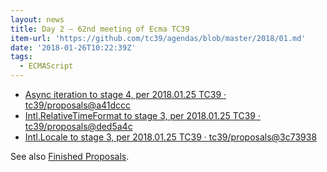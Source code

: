 ```yaml
---
layout: news
title: Day 2 – 62nd meeting of Ecma TC39
item-url: 'https://github.com/tc39/agendas/blob/master/2018/01.md'
date: '2018-01-26T10:22:39Z'
tags:
  - ECMAScript
---
```

- [Async iteration to stage 4, per 2018.01.25 TC39 · tc39/proposals@a41dccc](https://github.com/tc39/proposals/commit/a41dccc91675f41c65dee354c18c19946d6f2f45)
- [Intl.RelativeTimeFormat to stage 3, per 2018.01.25 TC39 · tc39/proposals@ded5a4c](https://github.com/tc39/proposals/commit/ded5a4c7357cc16157cd7bf6a0c8eb4f07587fd4)
- [Intl.Locale to stage 3, per 2018.01.25 TC39 · tc39/proposals@3c73938](https://github.com/tc39/proposals/commit/3c7393878b1017b2464141bc69afd8a46863fd0e)

See also [Finished Proposals](https://github.com/tc39/proposals/blob/master/finished-proposals.md "Finished Proposals").

